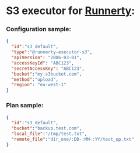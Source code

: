 # S3 executor for [Runnerty]:

### Configuration sample:
```json
{
  "id":"s3_default",
  "type":"@runnerty-executor-s3",
  "apiVersion": "2006-03-01",
  "accessKeyId": "ABC123",
  "secretAccessKey": "ABC123",
  "bucket":"my.s3bucket.com",
  "method":"upload",
  "region": "eu-west-1"
}
```

### Plan sample:
```json
{
  "id":"s3_default",
  "bucket":"backup.test.com",
  "local_file":"/tmp/test.txt",
  "remote_file":"dir_one/:DD-:MM-:YY/test_up.txt"
}
```


[Runnerty]: http://www.runnerty.io